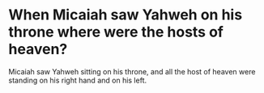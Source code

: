 # When Micaiah saw Yahweh on his throne where were the hosts of heaven?

Micaiah saw Yahweh sitting on his throne, and all the host of heaven were standing on his right hand and on his left. 